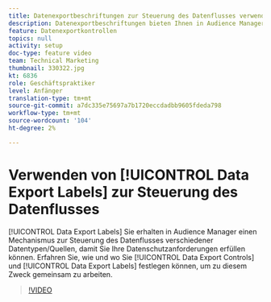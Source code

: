 ```yaml
---
title: Datenexportbeschriftungen zur Steuerung des Datenflusses verwenden
description: Datenexportbeschriftungen bieten Ihnen in Audience Manager einen Mechanismus zur Steuerung des Datenflusses verschiedener Datentypen/Quellen, sodass Sie Ihre Datenschutzanforderungen erfüllen können. Erfahren Sie, wie und wo Sie zu diesem Zweck Datenexportsteuerelemente und Datenexportbeschriftungen festlegen können.
feature: Datenexportkontrollen
topics: null
activity: setup
doc-type: feature video
team: Technical Marketing
thumbnail: 330322.jpg
kt: 6836
role: Geschäftspraktiker
level: Anfänger
translation-type: tm+mt
source-git-commit: a7dc335e75697a7b1720eccdadbb9605fdeda798
workflow-type: tm+mt
source-wordcount: '104'
ht-degree: 2%

---
```



# Verwenden von [!UICONTROL Data Export Labels] zur Steuerung des Datenflusses

[!UICONTROL Data Export Labels] Sie erhalten in Audience Manager einen Mechanismus zur Steuerung des Datenflusses verschiedener Datentypen/Quellen, damit Sie Ihre Datenschutzanforderungen erfüllen können. Erfahren Sie, wie und wo Sie [!UICONTROL Data Export Controls] und [!UICONTROL Data Export Labels] festlegen können, um zu diesem Zweck gemeinsam zu arbeiten.

>[!VIDEO](https://video.tv.adobe.com/v/330322/?quality=12&learn=on)
